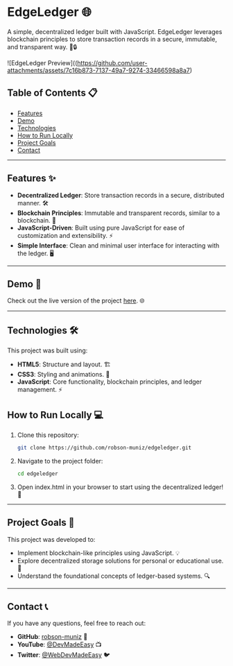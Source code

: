 # EdgeLedger 🌐

A simple, decentralized ledger built with JavaScript. EdgeLedger leverages blockchain principles to store transaction records in a secure, immutable, and transparent way. 🚀🔒

![EdgeLedger Preview]((https://github.com/user-attachments/assets/7c16b873-7137-49a7-9274-33466598a8a7)

## Table of Contents 📋

- [Features](#features)
- [Demo](#demo)
- [Technologies](#technologies)
- [How to Run Locally](#how-to-run-locally)
- [Project Goals](#project-goals)
- [Contact](#contact)

---

## Features ✨

- **Decentralized Ledger**: Store transaction records in a secure, distributed manner. 🛠️
- **Blockchain Principles**: Immutable and transparent records, similar to a blockchain. 🔗
- **JavaScript-Driven**: Built using pure JavaScript for ease of customization and extensibility. ⚡
- **Simple Interface**: Clean and minimal user interface for interacting with the ledger. 🖥️

---

## Demo 🚀

Check out the live version of the project [here](https://peppy-kitsune-d90c38.netlify.app). 🌐

---

## Technologies 🛠️

This project was built using:

- **HTML5**: Structure and layout. 🏗️
- **CSS3**: Styling and animations. 🎨
- **JavaScript**: Core functionality, blockchain principles, and ledger management. ⚡




## How to Run Locally 💻

1. Clone this repository:
   ```bash
   git clone https://github.com/robson-muniz/edgeledger.git
2.	Navigate to the project folder:
    ```bash
    cd edgeledger
3.	Open index.html in your browser to start using the decentralized ledger! 📜

---

## Project Goals 🎯

This project was developed to:
- Implement blockchain-like principles using JavaScript. 💡
- Explore decentralized storage solutions for personal or educational use. 🏫
- Understand the foundational concepts of ledger-based systems. 🔍

---

## Contact 📞

If you have any questions, feel free to reach out:
- **GitHub**: [robson-muniz](https://github.com/robson-muniz) 🐙
- **YouTube**: [@DevMadeEasy](https://youtube.com/@DevMadeEasy) 📺
- **Twitter**: [@WebDevMadeEasy](https://x.com/WebDevMadeEasy) 🐦
